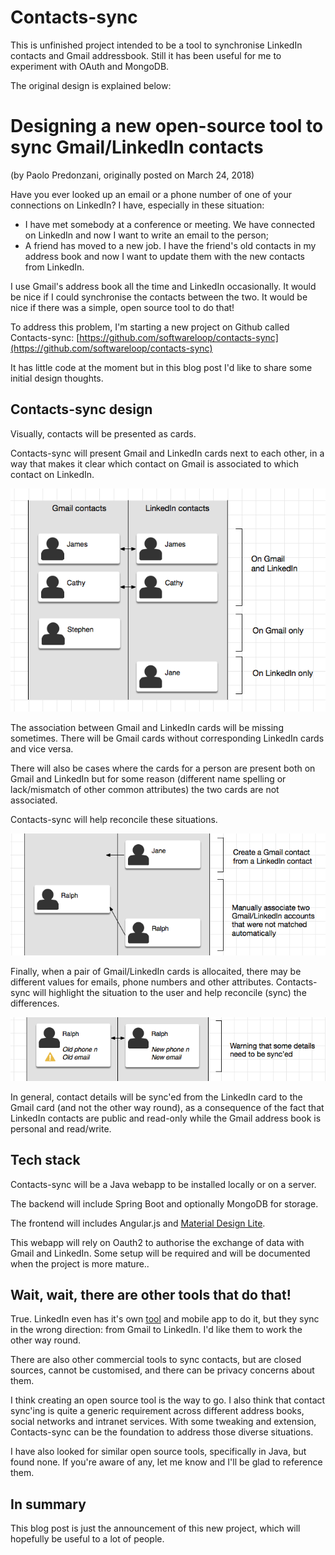 # Contacts-sync

This is unfinished project intended to be a tool to synchronise LinkedIn contacts and Gmail addressbook.
Still it has been useful for me to experiment with OAuth and MongoDB.

The original design is explained below:

# Designing a new open-source tool to sync Gmail/LinkedIn contacts

(by Paolo Predonzani, originally posted on March 24, 2018)

Have you ever looked up an email or a phone number of one of your connections
on LinkedIn? I have, especially in these situation:

* I have met somebody at a conference or meeting. We have connected on
  LinkedIn and now I want to write an email to the person;
* A friend has moved to a new job. I have the friend's old contacts in my
  address book and now I want to update them with the new contacts 
  from LinkedIn.

I use Gmail's address book all the time and LinkedIn occasionally. It would be
nice if I could synchronise the contacts between the two. It would be nice
if there was a simple, open source tool to do that!

To address this problem, I'm starting a new project on Github called Contacts-sync: 
[https://github.com/softwareloop/contacts-sync](https://github.com/softwareloop/contacts-sync)

It has little code at the moment but in this blog post I'd like to share some
initial design thoughts.

## Contacts-sync design

Visually, contacts will be presented as cards.

Contacts-sync will present Gmail and LinkedIn cards next to
each other, in a way that makes it clear which contact on Gmail is associated
to which contact on LinkedIn.

![Contacts sync design: matched and unmatched contacts](https://github.com/softwareloop/contacts-sync/blob/master/images/contacts-sync-1.png?raw=true)

The association between Gmail and LinkedIn cards will be missing sometimes.
There will be Gmail cards without corresponding LinkedIn cards and vice versa.

There will also be cases where the cards for a person are present both on Gmail
and LinkedIn but for some reason (different name spelling or lack/mismatch
of other common attributes) the two cards are not associated.

Contacts-sync will help reconcile these situations.

![Contacts sync design: matching contacts](https://github.com/softwareloop/contacts-sync/blob/master/images/contacts-sync-2.png?raw=true)

Finally, when a pair of Gmail/LinkedIn cards is allocaited, there may be
different values for emails, phone numbers and other attributes. Contacts-sync
will highlight the situation to the user and help reconcile (sync) 
the differences.

![Contacts sync design: synch'ing a contact's details](https://github.com/softwareloop/contacts-sync/blob/master/images/contacts-sync-3.png?raw=true)

In general, contact details will be sync'ed from the LinkedIn card to the
Gmail card (and not the other way round), as a consequence of the fact that
LinkedIn contacts are public and read-only while the Gmail address book is 
personal and read/write.

## Tech stack

Contacts-sync will be a Java webapp to be installed locally or on a server.

The backend will include Spring Boot and optionally MongoDB for storage.

The frontend will includes Angular.js and [Material Design Lite](https://getmdl.io/).

This webapp will rely on Oauth2 to authorise the exchange of data with Gmail and LinkedIn.
Some setup will be required and will be documented when 
the project is more mature..

## Wait, wait, there are other tools that do that!

True. LinkedIn even has it's own 
[tool](https://www.linkedin.com/help/linkedin/answer/1278/syncing-contacts-from-other-address-books-and-sources?lang=en)
and mobile app to do it, but they sync in the wrong direction: from Gmail
to LinkedIn. I'd like them to work the other way round.

There are also other commercial tools to sync contacts, but are closed sources,
cannot be customised, and there can be privacy concerns about them.

I think creating an open source tool is the way to go. I also think that
contact sync'ing is quite a generic requirement across different
address books, social networks and intranet services. With some tweaking and
extension, Contacts-sync can be the foundation to address those diverse situations.

I have also looked for similar open source tools, specifically in Java, but
found none. If you're aware of any, let me know and I'll be glad to reference
them.

## In summary

This blog post is just the announcement of this new project, which will
hopefully be useful to a lot of people. 
